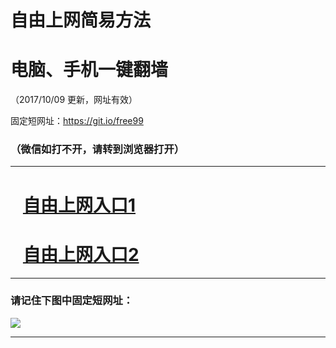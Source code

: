 ﻿# 自由上网简易方法

# 电脑、手机一键翻墙

（2017/10/09 更新，网址有效）

固定短网址：https://git.io/free99

### （微信如打不开，请转到浏览器打开）


***





# &nbsp;&nbsp; <a href="http://ft1445318682.fwq-tz-1001.info/fwqtz01.html?t=100900132575 " target="_blank">自由上网入口1</a>
# &nbsp;&nbsp; <a href="http://ft1711522508.fwq-tz-1002.info/fwqtz02.html?t=10090017727 " target="_blank">自由上网入口2</a>
***

### 请记住下图中固定短网址：

<img src="https://s3-us-west-2.amazonaws.com/fwq-1001/yjfq-20170905okok.png" /> 


***

